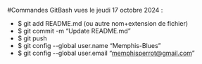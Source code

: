 #Commandes GitBash vues le jeudi 17 octobre 2024 :

* $ git add README.md (ou autre nom+extension de fichier)
* $ git commit -m “Update README.md” 
* $ git push 
* $ git config --global user.name “Memphis-Blues” 
* $ git config --global user.email “memphisperrot@gmail.com”